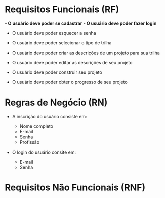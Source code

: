 # Requisitos Funcionais (RF)

**- O usuário deve poder se cadastrar** 
**- O usuário deve poder fazer login**
- O usuário deve poder esquecer a senha

- O usuário deve poder selecionar o tipo de trilha
- O usuário deve poder criar as descrições de um projeto para sua trilha
- O usuário deve poder editar as descrições de seu projeto
- O usuário deve poder construir seu projeto
- O usuário deve poder obter o progresso de seu projeto

# Regras de Negócio (RN)

- A inscrição do usuário consiste em:
  - Nome completo
  - E-mail
  - Senha
  - Profissão

- O login do usuário consite em: 
  - E-mail
  - Senha

# Requisitos Não Funcionais (RNF)


